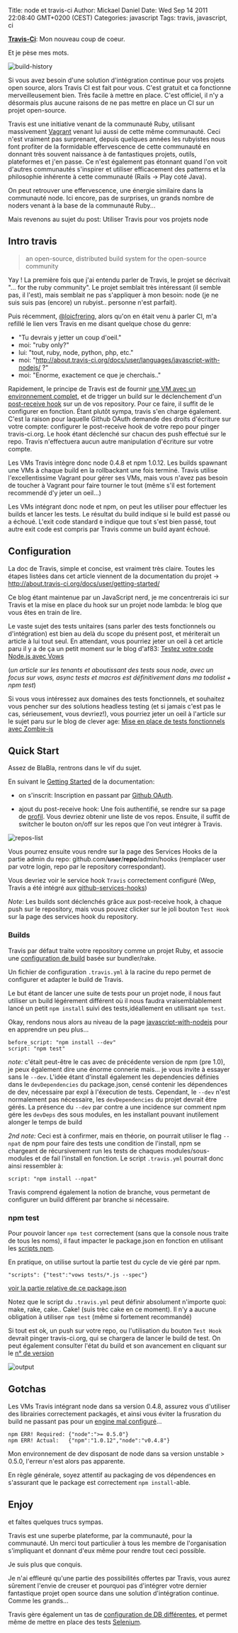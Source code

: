 Title: node et travis-ci
Author: Mickael Daniel
Date: Wed Sep 14 2011 22:08:40 GMT+0200 (CEST)
Categories: javascript
Tags: travis, javascript, ci

**[Travis-Ci](http://travis-ci.org)**: Mon nouveau coup de coeur.

Et je pèse mes mots.

![build-history](/travis/build-history.png)

Si vous avez besoin d'une solution d'intégration continue pour vos projets open source, alors Travis CI est fait pour vous. C'est gratuit et ca fonctionne merveilleusement bien. Très facile à mettre en place. C'est officiel, il n'y a désormais plus aucune raisons de ne pas mettre en place un CI sur un projet open-source.

Travis est une initiative venant de la communauté Ruby, utilisant massivement [Vagrant](http://vagrantup.com) venant lui aussi de cette même communauté. Ceci n'est vraiment pas surprenant, depuis quelques années les rubyistes nous font profiter de la formidable effervescence de cette communauté en donnant très souvent naissance à de fantastiques projets, outils, plateformes et j'en passe. Ce n'est également pas étonnant quand l'on voit d'autres communautés s'inspirer et utiliser efficacement des patterns et la philosophie inhérente à cette communauté (Rails -> Play coté Java).

On peut retrouver une effervescence, une énergie similaire dans la communauté node. Ici encore, pas de surprises, un grands nombre de noders venant à la base de la communauté Ruby...

Mais revenons au sujet du post: Utiliser Travis pour vos projets node

## Intro travis

> an open-source, distributed build system for the open-source community

Yay ! La première fois que j'ai entendu parler de Travis, le projet se décrivait "... for the ruby community". Le projet semblait très intéressant (il semble pas, il l'est), mais semblait ne pas s'appliquer à mon besoin: node (je ne suis suis pas (encore) un rubyist.. personne n'est parfait).

Puis récemment, [@loicfrering](http://twitter.com/#!/loicfrering), alors qu'on en était venu à parler CI, m'a refillé le lien vers Travis en me disant quelque chose du genre:

* "Tu devrais y jetter un coup d'oeil."
* moi: "ruby only?"
* lui: "tout, ruby, node, python, php, etc."
* moi: "http://about.travis-ci.org/docs/user/languages/javascript-with-nodejs/ ?"
* moi: "Enorme, exactement ce que je cherchais.."

Rapidement, le principe de Travis est de fournir [une VM avec un environnement complet](http://about.travis-ci.org/docs/user/ci-environment/), et de trigger un build sur le déclenchement d'un [post-receive hook](http://help.github.com/post-receive-hooks/) sur un de vos repository. Pour ce faire, il suffit de le configurer en fonction. Étant plutôt sympa, travis s'en charge également. C'est la raison pour laquelle Github OAuth demande des droits d'écriture sur votre compte: configurer le post-receive hook de votre repo pour pinger travis-ci.org. Le hook étant déclenché sur chacun des push effectué sur le repo. Travis n'effectuera aucun autre manipulation d'écriture sur votre compte.

Les VMs Travis intègre donc node 0.4.8 et npm 1.0.12. Les builds spawnant une VMs à chaque build en la rollbackant une fois terminé. Travis utilise l'excellentissime Vagrant pour gérer ses VMs, mais vous n'avez pas besoin de toucher à Vagrant pour faire tourner le tout (même s'il est fortement recommendé d'y jeter un oeil...)

Les VMs intégrant donc node et npm, on peut les utiliser pour effectuer les builds et lancer les tests. Le résultat du build indique si le build est passé ou a échoué. L'exit code standard `0` indique que tout s'est bien passé, tout autre exit code est compris par Travis comme un build ayant échoué.

## Configuration

La doc de Travis, simple et concise, est vraiment très claire. Toutes les étapes listées dans cet article viennent de la documentation du projet -> http://about.travis-ci.org/docs/user/getting-started/

Ce blog étant maintenue par un JavaScript nerd, je me concentrerais ici sur Travis et la mise en place du hook sur un projet node lambda: le blog que vous êtes en train de lire.

Le vaste sujet des tests unitaires (sans parler des tests fonctionnels ou d'intégration) est bien au delà du scope du présent post, et mériterait un article à lui tout seul. En attendant, vous pourriez jeter un oeil à cet article paru il y a de ça un petit moment sur le blog d'af83: [Testez votre code Node.js avec Vows](http://dev.af83.com/nodejs/testez-votre-code-nodejs-avec-vows/2011/02/03)

(*un article sur les tenants et aboutissant des tests sous node, avec un focus sur vows, async tests et macros est définitivement dans ma todolist + npm test*)

Si vous vous intéressez aux domaines des tests fonctionnels, et souhaitez vous pencher sur des solutions headless testing (et si jamais c'est pas le cas, sérieusement, vous devriez!), vous pourriez jeter un oeil à l'article sur le sujet paru sur le blog de clever age: [Mise en place de tests fonctionnels avec Zombie-js](http://www.clever-age.com/veille/blog/mise-en-place-de-tests-fonctionnels-avec-zombie-js.html)

## Quick Start

Assez de BlaBla, rentrons dans le vif du sujet.

En suivant le [Getting Started](http://about.travis-ci.org/docs/user/getting-started/) de la documentation:

* on s'inscrit: Inscription en passant par [Github OAuth](http://travis-ci.org/users/auth/github).

* ajout du post-receive hook: Une fois authentifié, se rendre sur sa page de [profil](http://travis-ci.org/profile). Vous devriez obtenir une liste de vos repos. Ensuite, il suffit de switcher le bouton on/off sur les repos que l'on veut intégrer à Travis.

![repos-list](/travis/repos-list.png)

Vous pourrez ensuite vous rendre sur la page des Services Hooks de la partie admin du repo: github.com/**user**/**repo**/admin/hooks (remplacer user par votre login, repo par le repository correspondant).

Vous devriez voir le service hook `Travis` correctement configuré (Wep, Travis a été intégré aux [github-services-hooks](https://github.com/github/github-services))

*Note*: Les builds sont déclenchés grâce aux post-receive hook, à chaque push sur le repository, mais vous pouvez clicker sur le joli bouton `Test Hook` sur la page des services hook du repository.

### Builds

Travis par défaut traite votre repository comme un projet Ruby, et associe une [configuration de build](http://about.travis-ci.org/docs/user/build-configuration/) basée sur bundler/rake.

Un fichier de configuration `.travis.yml` à la racine du repo permet de configurer et adapter le build de Travis.

Le but étant de lancer une suite de tests pour un projet node, il nous faut utiliser un build légérement différent où il nous faudra vraisemblablement lancé un petit `npm install` suivi des tests,idéallement en utilisant `npm test`.

Okay, rendons nous alors au niveau de la page  [javascript-with-nodejs](http://about.travis-ci.org/docs/user/languages/javascript-with-nodejs/) pour en apprendre un peu plus...

    before_script: "npm install --dev"
    script: "npm test"

*note:* c'était peut-être le cas avec de précédente version de npm (pre 1.0), je peux également dire une énorme connerie mais... je vous invite à essayer sans le `--dev`. L'idée étant d'install également les dependencies définies dans le `devDependencies` du package.json, censé contenir les dépendences de dev, nécessaire par expl à l'éxecution de tests. Cependant, le `--dev` n'est normalement pas nécessaire, les `devDependencies` du projet devrait être gérés. La présence du `--dev` par contre a une incidence sur comment npm gére les `devDeps` des sous modules, en les installant pouvant inutilement alonger le temps de build

*2nd note:* Ceci est à confirmer, mais en théorie, on pourrait utiliser le flag `--npat` de npm pour faire des tests une condition de l'install, npm se chargeant de récursivement run les tests de chaques modules/sous-modules et de fail l'install en fonction. Le script `.travis.yml` pourrait donc ainsi ressembler à:

    script: "npm install --npat"

Travis comprend également la notion de branche, vous permetant de configurer un build différent par branche si nécessaire.

### npm test

Pour pouvoir lancer `npm test` correctement (sans que la console nous traite de tous les noms), il faut impacter le package.json en fonction en utilisant les [scripts npm](http://npmjs.org/doc/scripts.html).

En pratique, on utilise surtout la partie test du cycle de vie géré par npm.

    "scripts": {"test":"vows tests/*.js --spec"}

[voir la partie relative de ce package.json](https://github.com/mklabs/nabe/blob/master/package.json#L28)

Notez que le script du `.travis.yml` peut définir absolument n'importe quoi: make, rake, cake.. Cake! (suis trèc cake en ce moment). Il n'y a aucune obligation à utiliser `npm test` (même si fortement recommandé)

Si tout est ok, un push sur votre repo, ou l'utilisation du bouton `Test Hook` devrait pinger travis-ci.org, qui se chargera de lancer le build de test. On peut également consulter l'état du build et son avancement en cliquant sur le [n° de version](http://travis-ci.org/#!/mklabs/nabe/builds/166927)

![output](/travis/output.png)

## Gotchas

Les VMs Travis intégrant node dans sa version 0.4.8, assurez vous d'utiliser des librairies correctement packagés, et ainsi vous éviter la frusration du build ne passant pas pour un [engine mal configuré](http://travis-ci.org/#!/mklabs/nabe/builds/156402)...

    npm ERR! Required: {"node":">= 0.5.0"}
    npm ERR! Actual:   {"npm":"1.0.12","node":"v0.4.8"}

Mon environnement de dev disposant de node dans sa version unstable > 0.5.0, l'erreur n'est alors pas apparente.

En règle générale, soyez attentif au packaging de vos dépendences en s'assurant que le package est correctement `npm install`-able.

## Enjoy

et faîtes quelques trucs sympas.

Travis est une superbe plateforme, par la communauté, pour la communauté. Un merci tout particulier à tous les membre de l'organisation s'impliquant et donnant d'eux même pour rendre tout ceci possible.

Je suis plus que conquis.

Je n'ai effleuré qu'une partie des possibilités offertes par Travis, vous aurez sûrement l'envie de creuser et pourquoi pas d'intégrer votre dernier fantastique projet open source dans une solution d'intégration continue. Comme les grands...

Travis gère également un tas de [configuration de DB différentes](http://about.travis-ci.org/docs/user/database-setup/), et permet même de mettre en place des tests [Selenium](http://about.travis-ci.org/docs/user/selenium-setup/).

